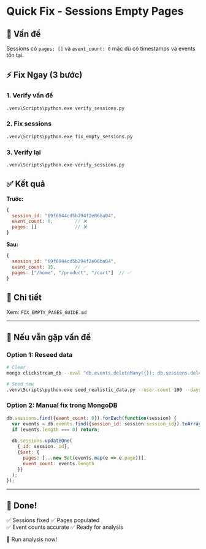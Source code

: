 # Quick Fix - Sessions Empty Pages

## 🐛 Vấn đề
Sessions có `pages: []` và `event_count: 0` mặc dù có timestamps và events tồn tại.

## ⚡ Fix Ngay (3 bước)

### 1. Verify vấn đề
```bash
.venv\Scripts\python.exe verify_sessions.py
```

### 2. Fix sessions
```bash
.venv\Scripts\python.exe fix_empty_sessions.py
```

### 3. Verify lại
```bash
.venv\Scripts\python.exe verify_sessions.py
```

## ✅ Kết quả

**Trước:**
```javascript
{
  session_id: "69f6944cd5b294f2e06ba04",
  event_count: 0,        // ❌
  pages: []              // ❌
}
```

**Sau:**
```javascript
{
  session_id: "69f6944cd5b294f2e06ba04",
  event_count: 15,       // ✅
  pages: ["/home", "/product", "/cart"]  // ✅
}
```

## 📝 Chi tiết

Xem: `FIX_EMPTY_PAGES_GUIDE.md`

---

## 🚨 Nếu vẫn gặp vấn đề

### Option 1: Reseed data
```bash
# Clear
mongo clickstream_db --eval "db.events.deleteMany({}); db.sessions.deleteMany({});"

# Seed new
.venv\Scripts\python.exe seed_realistic_data.py --user-count 100 --days 7 --sessions-per-user 4 --avg-events 7
```

### Option 2: Manual fix trong MongoDB
```javascript
db.sessions.find({event_count: 0}).forEach(function(session) {
  var events = db.events.find({session_id: session.session_id}).toArray();
  if (events.length === 0) return;
  
  db.sessions.updateOne(
    {_id: session._id},
    {$set: {
      pages: [...new Set(events.map(e => e.page))],
      event_count: events.length
    }}
  );
});
```

---

## 🎯 Done!

✅ Sessions fixed
✅ Pages populated  
✅ Event counts accurate
✅ Ready for analysis

🚀 Run analysis now!

